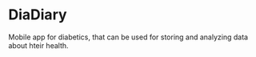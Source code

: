# DiaDiary

Mobile app for diabetics, that can be used for storing and analyzing data about hteir health.